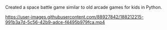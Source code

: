 Created a space battle game similar to old
arcade games for kids in Python.

https://user-images.githubusercontent.com/88927842/188212215-991b3a7d-5c56-42b9-adce-f4495b979fca.mp4